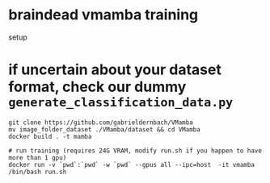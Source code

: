 # braindead vmamba training

setup
# if uncertain about your dataset format, check our dummy `generate_classification_data.py`
```
git clone https://github.com/gabrieldernbach/VMamba
mv image_folder_dataset ./VMamba/dataset && cd VMamba 
docker build . -t mamba
```

```
# run training (requires 24G VRAM, modify run.sh if you happen to have more than 1 gpu)
docker run -v `pwd`:`pwd` -w `pwd` --gpus all --ipc=host  -it vmamba /bin/bash run.sh
```
